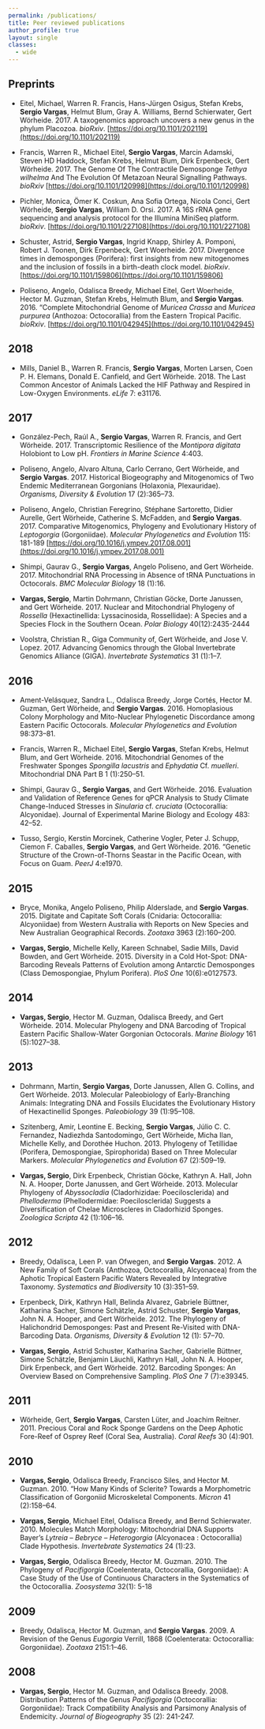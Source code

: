 ```yaml
---
permalink: /publications/
title: Peer reviewed publications
author_profile: true
layout: single
classes:
  - wide
---
```


## Preprints
- Eitel, Michael, Warren R. Francis, Hans-Jürgen Osigus, Stefan Krebs, **Sergio Vargas**, Helmut Blum, Gray A. Williams, Bernd Schierwater, Gert Wörheide. 2017. A taxogenomics approach uncovers a new genus in the phylum Placozoa. *bioRxiv*.
[https://doi.org/10.1101/202119](https://doi.org/10.1101/202119)

- Francis, Warren R., Michael Eitel, **Sergio Vargas**, Marcin Adamski, Steven HD Haddock, Stefan Krebs, Helmut Blum, Dirk Erpenbeck, Gert Wörheide. 2017. The Genome Of The Contractile Demosponge *Tethya wilhelma* And The Evolution Of Metazoan Neural Signalling Pathways. *bioRxiv* [https://doi.org/10.1101/120998](https://doi.org/10.1101/120998)

- Pichler, Monica, Ömer K. Coskun, Ana Sofia Ortega, Nicola Conci, Gert Wörheide, **Sergio Vargas**, William D. Orsi. 2017. A 16S rRNA gene sequencing and analysis protocol for the Illumina MiniSeq platform. *bioRxiv*. [https://doi.org/10.1101/227108](https://doi.org/10.1101/227108)

- Schuster, Astrid, **Sergio Vargas**, Ingrid Knapp, Shirley A. Pomponi, Robert J. Toonen, Dirk Erpenbeck, Gert Woerheide. 2017. Divergence times in demosponges (Porifera): first insights from new mitogenomes and the inclusion of fossils in a birth-death clock model. *bioRxiv*. [https://doi.org/10.1101/159806](https://doi.org/10.1101/159806)

- Poliseno, Angelo, Odalisca Breedy, Michael Eitel, Gert Woerheide, Hector M. Guzman, Stefan Krebs, Helmuth Blum, and **Sergio Vargas**. 2016. “Complete Mitochondrial Genome of *Muricea Crassa* and *Muricea purpurea* (Anthozoa: Octocorallia) from the Eastern Tropical Pacific. *bioRxiv*. [https://doi.org/10.1101/042945](https://doi.org/10.1101/042945)

## 2018
- Mills, Daniel B., Warren R. Francis, **Sergio Vargas**, Morten Larsen, Coen P. H. Elemans, Donald E. Canfield, and Gert Wörheide. 2018. The Last Common Ancestor of Animals Lacked the HIF Pathway and Respired in Low-Oxygen Environments. *eLife* 7: e31176.

## 2017
- González-Pech, Raúl A., **Sergio Vargas**, Warren R. Francis, and Gert Wörheide. 2017. Transcriptomic Resilience of the *Montipora digitata* Holobiont to Low pH. *Frontiers in Marine Science* 4:403.

- Poliseno, Angelo, Alvaro Altuna, Carlo Cerrano, Gert Wörheide, and **Sergio Vargas**. 2017. Historical Biogeography and Mitogenomics of Two Endemic Mediterranean Gorgonians (Holaxonia, Plexauridae). *Organisms, Diversity & Evolution* 17 (2):365–73.

- Poliseno, Angelo, Christian Feregrino, Stéphane Sartoretto, Didier Aurelle, Gert Wörheide, Catherine S. McFadden, and **Sergio Vargas**. 2017. Comparative Mitogenomics, Phylogeny and Evolutionary History of *Leptogorgia* (Gorgoniidae). *Molecular Phylogenetics and Evolution* 115: 181-189 [https://doi.org/10.1016/j.ympev.2017.08.001](https://doi.org/10.1016/j.ympev.2017.08.001)

- Shimpi, Gaurav G., **Sergio Vargas**, Angelo Poliseno, and Gert Wörheide. 2017. Mitochondrial RNA Processing in Absence of tRNA Punctuations in Octocorals. *BMC Molecular Biology* 18 (1):16.

- **Vargas, Sergio**, Martin Dohrmann, Christian Göcke, Dorte Janussen, and Gert Wörheide. 2017. Nuclear and Mitochondrial Phylogeny of *Rossella* (Hexactinellida: Lyssacinosida, Rossellidae): A Species and a Species Flock in the Southern Ocean. *Polar Biology* 40(12):2435-2444

- Voolstra, Christian R., Giga Community of, Gert Wörheide, and Jose V. Lopez. 2017. Advancing Genomics through the Global Invertebrate Genomics Alliance (GIGA). *Invertebrate Systematics* 31 (1):1–7.

## 2016
- Ament-Velásquez, Sandra L., Odalisca Breedy, Jorge Cortés, Hector M. Guzman, Gert Wörheide, and **Sergio Vargas**. 2016. Homoplasious Colony Morphology and Mito-Nuclear Phylogenetic Discordance among Eastern Pacific Octocorals. *Molecular Phylogenetics and Evolution* 98:373–81.

- Francis, Warren R., Michael Eitel, **Sergio Vargas**, Stefan Krebs, Helmut Blum, and Gert Wörheide. 2016. Mitochondrial Genomes of the Freshwater Sponges *Spongilla lacustris* and *Ephydatia* Cf. *muelleri*. Mitochondrial DNA Part B 1 (1):250–51.

- Shimpi, Gaurav G., **Sergio Vargas**, and Gert Wörheide. 2016. Evaluation and Validation of Reference Genes for qPCR Analysis to Study Climate Change-Induced Stresses in *Sinularia* cf. *cruciata* (Octocorallia: Alcyonidae). Journal of Experimental Marine Biology and Ecology 483: 42–52.

- Tusso, Sergio, Kerstin Morcinek, Catherine Vogler, Peter J. Schupp, Ciemon F. Caballes, **Sergio Vargas**, and Gert Wörheide. 2016. “Genetic Structure of the Crown-of-Thorns Seastar in the Pacific Ocean, with Focus on Guam. *PeerJ* 4:e1970.

## 2015
- Bryce, Monika, Angelo Poliseno, Philip Alderslade, and **Sergio Vargas**. 2015. Digitate and Capitate Soft Corals (Cnidaria: Octocorallia: Alcyoniidae) from Western Australia with Reports on New Species and New Australian Geographical Records. *Zootaxa* 3963 (2):160–200.

- **Vargas, Sergio**, Michelle Kelly, Kareen Schnabel, Sadie Mills, David Bowden, and Gert Wörheide. 2015. Diversity in a Cold Hot-Spot: DNA-Barcoding Reveals Patterns of Evolution among Antarctic Demosponges (Class Demospongiae, Phylum Porifera). *PloS One* 10(6):e0127573.

## 2014
- **Vargas, Sergio**, Hector M. Guzman, Odalisca Breedy, and Gert Wörheide. 2014. Molecular Phylogeny and DNA Barcoding of Tropical Eastern Pacific Shallow-Water Gorgonian Octocorals. *Marine Biology* 161 (5):1027–38.

## 2013
- Dohrmann, Martin, **Sergio Vargas**, Dorte Janussen, Allen G. Collins, and Gert Wörheide. 2013. Molecular Paleobiology of Early-Branching Animals: Integrating DNA and Fossils Elucidates the Evolutionary History of Hexactinellid Sponges. *Paleobiology* 39 (1):95–108.

- Szitenberg, Amir, Leontine E. Becking, **Sergio Vargas**, Júlio C. C. Fernandez, Nadiezhda Santodomingo, Gert Wörheide, Micha Ilan, Michelle Kelly, and Dorothée Huchon. 2013. Phylogeny of Tetillidae (Porifera, Demospongiae, Spirophorida) Based on Three Molecular Markers. *Molecular Phylogenetics and Evolution* 67 (2):509–19.

- **Vargas, Sergio**, Dirk Erpenbeck, Christian Göcke, Kathryn A. Hall, John N. A. Hooper, Dorte Janussen, and Gert Wörheide. 2013. Molecular Phylogeny of *Abyssocladia* (Cladorhizidae: Poecilosclerida) and *Phelloderma* (Phellodermidae: Poecilosclerida) Suggests a Diversification of Chelae Microscleres in Cladorhizid Sponges. *Zoologica Scripta* 42 (1):106–16.

## 2012
- Breedy, Odalisca, Leen P. van Ofwegen, and **Sergio Vargas**. 2012. A New Family of Soft Corals (Anthozoa, Octocorallia, Alcyonacea) from the Aphotic Tropical Eastern Pacific Waters Revealed by Integrative Taxonomy. *Systematics and Biodiversity* 10 (3):351–59.

- Erpenbeck, Dirk, Kathryn Hall, Belinda Alvarez, Gabriele Büttner, Katharina Sacher, Simone Schätzle, Astrid Schuster, **Sergio Vargas**, John N. A. Hooper, and Gert Wörheide. 2012. The Phylogeny of Halichondrid Demosponges: Past and Present Re-Visited with DNA-Barcoding Data. *Organisms, Diversity & Evolution* 12 (1): 57–70.

- **Vargas, Sergio**, Astrid Schuster, Katharina Sacher, Gabrielle Büttner, Simone Schätzle, Benjamin Läuchli, Kathryn Hall, John N. A. Hooper, Dirk Erpenbeck, and Gert Wörheide. 2012. Barcoding Sponges: An Overview Based on Comprehensive Sampling. *PloS One* 7 (7):e39345.

## 2011
- Wörheide, Gert, **Sergio Vargas**, Carsten Lüter, and Joachim Reitner. 2011. Precious Coral and Rock Sponge Gardens on the Deep Aphotic Fore-Reef of Osprey Reef (Coral Sea, Australia). *Coral Reefs* 30 (4):901.

## 2010
- **Vargas, Sergio**, Odalisca Breedy, Francisco Siles, and Hector M. Guzman. 2010. “How Many Kinds of Sclerite? Towards a Morphometric Classification of Gorgoniid Microskeletal Components. *Micron*  41 (2):158–64.

- **Vargas, Sergio**, Michael Eitel, Odalisca Breedy, and Bernd Schierwater. 2010. Molecules Match Morphology: Mitochondrial DNA Supports Bayer’s *Lytreia – Bebryce – Heterogorgia* (Alcyonacea : Octocorallia) Clade Hypothesis. *Invertebrate Systematics* 24 (1):23.

- **Vargas, Sergio**, Odalisca Breedy, Hector M. Guzman. 2010. The Phylogeny of *Pacifigorgia* (Coelenterata, Octocorallia, Gorgoniidae): A Case Study of the Use of Continuous Characters in the Systematics of the Octocorallia. *Zoosystema* 32(1): 5-18 


## 2009
- Breedy, Odalisca, Hector M. Guzman, and **Sergio Vargas**. 2009. A Revision of the Genus *Eugorgia* Verrill, 1868 (Coelenterata: Octocorallia: Gorgoniidae). *Zootaxa* 2151:1–46.


## 2008
- **Vargas, Sergio**, Hector M. Guzman, and Odalisca Breedy. 2008. Distribution Patterns of the Genus *Pacifigorgia* (Octocorallia: Gorgoniidae): Track Compatibility Analysis and Parsimony Analysis of Endemicity. *Journal of Biogeography* 35 (2): 241-247.
